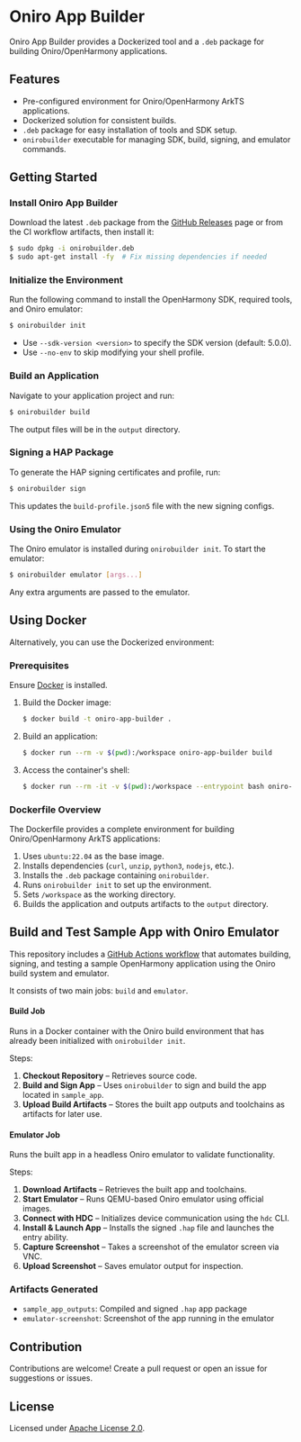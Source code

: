 # Oniro App Builder

Oniro App Builder provides a Dockerized tool and a `.deb` package for building Oniro/OpenHarmony applications.

## Features
- Pre-configured environment for Oniro/OpenHarmony ArkTS applications.
- Dockerized solution for consistent builds.
- `.deb` package for easy installation of tools and SDK setup.
- `onirobuilder` executable for managing SDK, build, signing, and emulator commands.

## Getting Started

### Install Oniro App Builder
Download the latest `.deb` package from the [GitHub Releases](https://github.com/eclipse-oniro4openharmony/oniro-app-builder/releases) page or from the CI workflow artifacts, then install it:

```bash
$ sudo dpkg -i onirobuilder.deb
$ sudo apt-get install -fy  # Fix missing dependencies if needed
```

### Initialize the Environment
Run the following command to install the OpenHarmony SDK, required tools, and Oniro emulator:

```bash
$ onirobuilder init
```

- Use `--sdk-version <version>` to specify the SDK version (default: 5.0.0).
- Use `--no-env` to skip modifying your shell profile.

### Build an Application
Navigate to your application project and run:

```bash
$ onirobuilder build
```

The output files will be in the `output` directory.

### Signing a HAP Package
To generate the HAP signing certificates and profile, run:

```bash
$ onirobuilder sign
```

This updates the `build-profile.json5` file with the new signing configs.

### Using the Oniro Emulator
The Oniro emulator is installed during `onirobuilder init`. To start the emulator:

```bash
$ onirobuilder emulator [args...]
```

Any extra arguments are passed to the emulator.

## Using Docker
Alternatively, you can use the Dockerized environment:

### Prerequisites
Ensure [Docker](https://docs.docker.com/get-docker/) is installed.

1. Build the Docker image:

    ```bash
    $ docker build -t oniro-app-builder .
    ```

2. Build an application:

    ```bash
    $ docker run --rm -v $(pwd):/workspace oniro-app-builder build
    ```

3. Access the container's shell:

    ```bash
    $ docker run --rm -it -v $(pwd):/workspace --entrypoint bash oniro-app-builder
    ```

### Dockerfile Overview
The Dockerfile provides a complete environment for building Oniro/OpenHarmony ArkTS applications:
1. Uses `ubuntu:22.04` as the base image.
2. Installs dependencies (`curl`, `unzip`, `python3`, `nodejs`, etc.).
3. Installs the `.deb` package containing `onirobuilder`.
4. Runs `onirobuilder init` to set up the environment.
5. Sets `/workspace` as the working directory.
6. Builds the application and outputs artifacts to the `output` directory.

## Build and Test Sample App with Oniro Emulator

This repository includes a [GitHub Actions workflow](.github/workflows/build-test-app.yml) that automates building, signing, and testing a sample OpenHarmony application using the Oniro build system and emulator.

It consists of two main jobs: `build` and `emulator`.

#### Build Job

Runs in a Docker container with the Oniro build environment that has already been initialized with `onirobuilder init`.

Steps:

1. **Checkout Repository** – Retrieves source code.
2. **Build and Sign App** – Uses `onirobuilder` to sign and build the app located in `sample_app`.
3. **Upload Build Artifacts** – Stores the built app outputs and toolchains as artifacts for later use.

#### Emulator Job

Runs the built app in a headless Oniro emulator to validate functionality.

Steps:

1. **Download Artifacts** – Retrieves the built app and toolchains.
2. **Start Emulator** – Runs QEMU-based Oniro emulator using official images.
3. **Connect with HDC** – Initializes device communication using the `hdc` CLI.
4. **Install & Launch App** – Installs the signed `.hap` file and launches the entry ability.
5. **Capture Screenshot** – Takes a screenshot of the emulator screen via VNC.
6. **Upload Screenshot** – Saves emulator output for inspection.

### Artifacts Generated

* `sample_app_outputs`: Compiled and signed `.hap` app package
* `emulator-screenshot`: Screenshot of the app running in the emulator

## Contribution
Contributions are welcome! Create a pull request or open an issue for suggestions or issues.

## License
Licensed under [Apache License 2.0](LICENSE).
